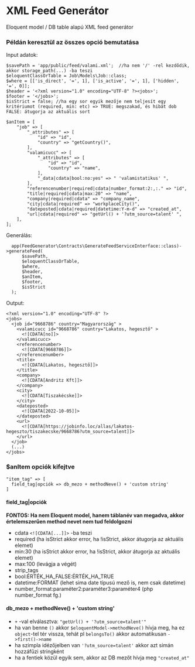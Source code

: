 # XML Feed Generátor
Eloquent model / DB table alapú XML feed generátor

### Példán keresztül az összes opció bemutatása
Input adatok:
```
$savePath = 'app/public/feed/valami.xml';  //ha nem '/' -rel kezdődik, akkor storage_path(...) -ba teszi
$eloquentClassOrTable = Job\Models\Job::class;
$where = [['is_direct', '=', 1], ['is_active', '=', 1], ['hidden', '=', 0]];
$header = '<?xml version="1.0" encoding="UTF-8" ?><jobs>';
$footer = '</jobs>';
$isStrict = false; //ha egy sor egyik mezője nem teljesít egy kritériumot (required, min: etc) => TRUE: megszakad, és hibát dob FALSE: átugorja az aktuális sort

$anItem = [
    "job" => [
        "_attributes" => [
            "id" => "id",
            "country" => "getCountry()",
        ],
        "valamicucc" => [
            "_attributes" => [
                "id" => "id",
                "country" => "name",
            ],
            "_data|cdata|bool:no:yes" => " 'valamistatikus' ",
        ],
        "referencenumber|required|cdata|number_format:2:,:." => "id",
        "title|required|cdata|max:20" => "name",
        "company|required|cdata" => "company_name",
        "city|cdata|required" => "workplaceCity()",
        "dateposted|cdata|required|datetime:Y-m-d" => "created_at",
        "url|cdata|required" => "getUrl() + '?utm_source=talent' ",
    ],
];

```

Generálás:
```
  app(FeedGenerator\Contracts\GenerateFeedServiceInterface::class)->generateFeed(
      $savePath,
      $eloquentClassOrTable,
      $where,
      $header,
      $anItem,
      $footer,
      $isStrict 
  );
```

Output:
``` 
<?xml version="1.0" encoding="UTF-8" ?>
<jobs>
  <job id="9668786" country="Magyarország" >
    <valamicucc id="9668786" country="Lakatos, hegesztő" >
      <![CDATA[no]]>
    </valamicucc>
    <referencenumber>
      <![CDATA[9668786]]>
    </referencenumber>
    <title>
      <![CDATA[Lakatos, hegesztő]]>
    </title>
    <company>
      <![CDATA[Andritz Kft]]>
    </company>
    <city>
      <![CDATA[Tiszakécske]]>
    </city>
    <dateposted>
      <![CDATA[2022-10-05]]>
    </dateposted>
    <url>
      <![CDATA[https://jobinfo.loc/allas/lakatos-hegeszto/tiszakecske/9668786?utm_source=talent]]>
    </url>
  </job>
  (...)
</jobs>
```

### $anItem opciók kifejtve
```
"item_tag" => [
  field_tag|opciók => db_mezo + methodNeve() + 'custom string'
]
```

#### field_tag|opciók
**FONTOS: Ha nem Eloquent model, hanem táblanév van megadva, akkor értelemszerűen method nevet nem tud feldolgozni**  
- cdata `<![CDATA[...]]>` -ba teszi
- required  (ha isStrict akkor error, ha !isStrict, akkor átugorja az aktuális elemet)
- min:30 (ha isStrict akkor error, ha !isStrict, akkor átugorja az aktuális elemet)
- max:100 (levágja a végét)
- strip_tags
- bool:ÉRTÉK_HA_FALSE:ÉRTÉK_HA_TRUE
- datetime:FORMAT (lehet sima date típusú mező is, nem csak datetime)
- number_format:paraméter2:paraméter3:paraméter4 (php number_format fg.)

#### db_mezo + methodNeve() + 'custom string'
- `+` -val elválasztva: `"getUrl() + '?utm_source=talent'"`
- ha van benne `()` akkor `$eloquentModel->methodNeve()` hívja meg, ha ez `object`-tel tér vissza, tehát pl `belongsTo()` akkor automatikusan `->first()->name`
- ha szimpla idézőjelben van `'?utm_source=talent'` akkor azt simán hozzáfűzi stringként
- ha a fentiek közül egyik sem, akkor az DB mezőt hívja meg `"created_at"`



